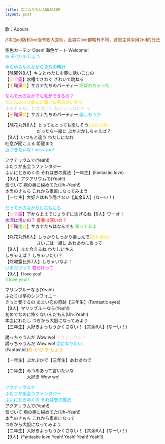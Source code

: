 ```yaml
---
title: 恋になりたいAQUARIUM
layout: post
---
```

歌：Aqours

<p><font color="saddlebrown">//本曲cd版和live版有较大差别，且每次live都略有不同，这里主体采用2nd的分法</font></p>

<p>空色カーテン Open! 海色ゲート Welcome!<br />
<font color="deepskyblue">あ·そ·び·ま·しょう</font></p>

<p><font color="deepskyblue">ゆらゆらゆれながら真珠の時計</font><br />
【除曜外8人】キミとわたしを夢に誘いこむの<br />
【<font color="pink">梨</font><font color="silver">善</font><font color="magenta">露</font>】水槽でさわぐ さわいで跳ねる<br />
【<font color="orange">千</font><font color="purple">鞠</font><font color="red">黛</font><font color="gold">丸</font>】サカナたちのパーティー <font color="limegreen">呼ばれちゃった</font></p>

<p><font color="magenta">なんで水のなかでも息ができるの？</font><br />
<font color="gold">たぶんさっき飲んだ熱いお茶のせいかな</font><br />
<font color="silver">まあそんなことは 気にしないっ しないでっ</font><br />
【<font color="orange">千</font><font color="purple">鞠</font><font color="red">黛</font><font color="gold">丸</font>】サカナたちのパーティー <font color="deepskyblue">楽しもうか</font></p>

<p>【除花丸外8人】とってもとっても楽しそう<font color="gold">(ぷかぷか)</font><br />
　　　　　　　  だったら一緒に ぷかぷかしちゃえば？<br />
【9人】いつもと違う わたしになれ<br />
吐息が聞こえる 距離まで<br />
<font color="deepskyblue">近づきたいな I miss you!</font></p>

<p>アクアリウムで(Yeah!)<br />
ふたりが出会うファンタジー<br />
ふいにときめくの それは恋の魔法【一年生】(Fantastic love)<br />
【9人】アクアリウムで(Yeah!)<br />
気づいて 胸の奥に秘めてた(Uh~Yeah!)<br />
本当のきもち これから素直になってみよう<br />
【一年生】大好きはもう隠さない【其余6人】(なーい！)</p>

<p><font color="deepskyblue">だって水のなかだし右も左も</font><br />
【<font color="pink">梨</font><font color="silver">善</font><font color="magenta">露</font>】下から上までじょうずに泳げるね【9人】ワーオ！<br />
<font color="purple">水深は浅いの？</font> <font color="red">青春は深いの？</font><br />
【<font color="orange">千</font><font color="purple">鞠</font><font color="limegreen">南</font><font color="gold">丸</font>】サカナたちはなんでも <font color="limegreen">知ってるよ</font></p>

<p>【除花丸外8人】しっかりしっかり楽しんで<font color="gold">(あわあわ)</font><br />
　　　　　　　  さいごは一緒に あわあわに乗って<br />
【9人】また会えるね わたしにキス<br />
しちゃえば？ しちゃいたい？<br />
【除曜露比外7人】しちゃいなよ！<br />
<font color="deepskyblue">いまだけって</font> <font color="magenta">君だけって</font><br />
【9人】I love you!<br />
<font color="limegreen">(I love you!)</font></p>

<p>マリンブルーなら(Yeah!)<br />
ふたりは夢のシンフォニー<br />
きっと奏でるの あまい恋の奇跡【三年生】(Fantastic eyes)<br />
【9人】マリンブルーなら(Yeah!)<br />
初めてなのに怖くないんだもん(Uh~Yeah!)<br />
本当にわたし つぎから大胆になってみよう<br />
【三年生】大好きよっもうかくさない！【其余6人】(なーい！)</p>

<p>誘っちゃうんだ Wow wo! <font color="pink">アクアリウムで</font><br />
誘っちゃうんだ Wow wo! <font color="deepskyblue">恋になりたい</font><br />
(Fantastic!)<font color="orange">あ·そ·び·ま·しょう</font></p>

<p>【一年生】ぷかぷかで【三年生】あわあわで</p>

<p>【二年生】みつめあって言いたいな<br />
　　　　　大好き Wow wo!</p>

<p><font color="deepskyblue">アクアリウムで<br />
ふたりが出会うファンタジー<br />
ふいにときめくの それは恋の魔法</font><br />
アクアリウムで(Yeah!)<br />
気づいて 胸の奥に秘めてた(Uh~Yeah!)<br />
本当のきもち これから素直になって<br />
つぎから大胆になってみよう<br />
【二年生】大好きよっもうかくさない！【其余6人】(なーい！)<br />
【9人】(Fantastic love Yeah! Yeah! Yeah! Yeah!!)</p>
